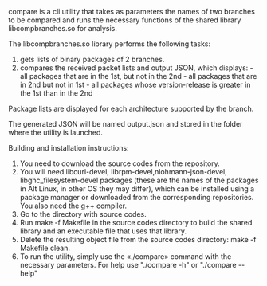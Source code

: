 compare is a cli utility that takes as parameters the names of two branches to be compared and runs the necessary functions of the shared library libcompbranches.so for analysis.

The libcompbranches.so library performs the following tasks:
1) gets lists of binary packages of 2 branches.
2) compares the received packet lists and output JSON, which displays:
          - all packages that are in the 1st, but not in the 2nd
          - all packages that are in 2nd but not in 1st
          - all packages whose version-release is greater in the 1st than in the 2nd

Package lists are displayed for each architecture supported by the branch.

The generated JSON will be named output.json and stored in the folder where the utility is launched.

Building and installation instructions:

1) You need to download the source codes from the repository.
2) You will need libcurl-devel, librpm-devel,nlohmann-json-devel, libghc_filesystem-devel packages (these are the names of the packages in Alt Linux, in other OS they may differ), which can be installed using a package manager or downloaded from the corresponding repositories. You also need the g++ compiler.
3) Go to the directory with source codes.
4) Run make -f Makefile in the source codes directory to build the shared library  and an executable file that uses that library.
5) Delete the resulting object file from the source codes directory: make -f Makefile clean.
6) To run the utility, simply use the «./compare» command with the necessary parameters. For help use "./compare -h" or "./compare --help"


